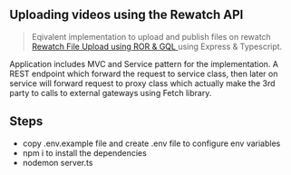 ## Uploading videos using the Rewatch API
> Eqivalent implementation to upload and publish files on rewatch
[Rewatch File Upload using ROR & GQL ](https://help.rewatch.com/en/articles/5687776-uploading-videos-using-the-rewatch-api) using Express & Typescript.

Application includes MVC and Service pattern for the implementation. A REST endpoint which forward the request to service class, then later on service will forward request to proxy class which actually make the 3rd party to calls to external gateways using Fetch library.

## Steps

- copy .env.example file and create .env file to configure env variables
- npm i to install the dependencies
- nodemon server.ts